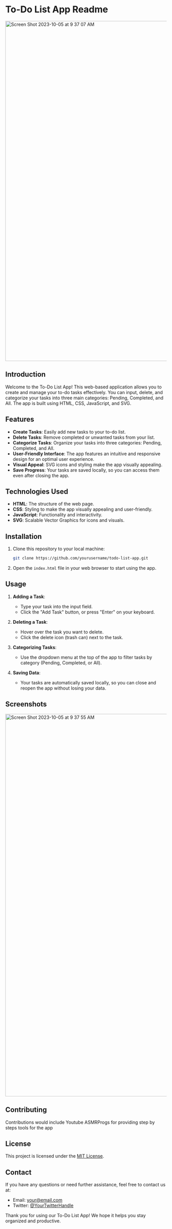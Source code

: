 # To-Do List App Readme

<img width="1059" alt="Screen Shot 2023-10-05 at 9 37 07 AM" src="https://github.com/Hsolojr/ToDoList/assets/139496108/a8b7ee2f-d988-465d-842c-db8e9b9d5283">

## Introduction

Welcome to the To-Do List App! This web-based application allows you to create and manage your to-do tasks effectively. You can input, delete, and categorize your tasks into three main categories: Pending, Completed, and All. The app is built using HTML, CSS, JavaScript, and SVG.

## Features

- **Create Tasks**: Easily add new tasks to your to-do list.
- **Delete Tasks**: Remove completed or unwanted tasks from your list.
- **Categorize Tasks**: Organize your tasks into three categories: Pending, Completed, and All.
- **User-Friendly Interface**: The app features an intuitive and responsive design for an optimal user experience.
- **Visual Appeal**: SVG icons and styling make the app visually appealing.
- **Save Progress**: Your tasks are saved locally, so you can access them even after closing the app.

## Technologies Used

- **HTML**: The structure of the web page.
- **CSS**: Styling to make the app visually appealing and user-friendly.
- **JavaScript**: Functionality and interactivity.
- **SVG**: Scalable Vector Graphics for icons and visuals.

## Installation

1. Clone this repository to your local machine:

   ```bash
   git clone https://github.com/yourusername/todo-list-app.git
   ```

2. Open the `index.html` file in your web browser to start using the app.

## Usage

1. **Adding a Task**:
   - Type your task into the input field.
   - Click the "Add Task" button, or press "Enter" on your keyboard.

2. **Deleting a Task**:
   - Hover over the task you want to delete.
   - Click the delete icon (trash can) next to the task.

3. **Categorizing Tasks**:
   - Use the dropdown menu at the top of the app to filter tasks by category (Pending, Completed, or All).

4. **Saving Data**:
   - Your tasks are automatically saved locally, so you can close and reopen the app without losing your data.

## Screenshots

<img width="1191" alt="Screen Shot 2023-10-05 at 9 37 55 AM" src="https://github.com/Hsolojr/ToDoList/assets/139496108/b2bcfa97-7ec4-4725-93e0-e3242f327254">

## Contributing

Contributions would include Youtube ASMRProgs for providing step by steps tools for the app

## License

This project is licensed under the [MIT License](LICENSE).

## Contact

If you have any questions or need further assistance, feel free to contact us at:

- Email: your@email.com
- Twitter: [@YourTwitterHandle](https://twitter.com/YourTwitterHandle)

Thank you for using our To-Do List App! We hope it helps you stay organized and productive.
